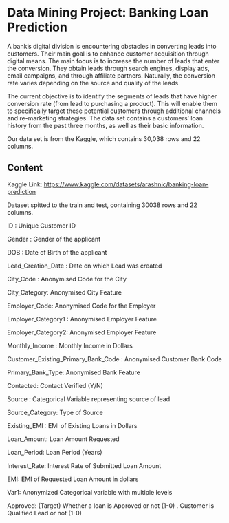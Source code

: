 # Data Mining Project: Banking Loan Prediction

A bank’s digital division is encountering obstacles in converting leads into customers.  Their main goal is to enhance customer acquisition through digital means.  The main focus is to increase the number of leads that enter the conversion.  They obtain leads through search engines, display ads, email campaigns, and through affiliate partners.  Naturally, the conversion rate varies depending on the source and quality of the leads.

The current objective is to identify the segments of leads that have higher conversion rate (from lead to purchasing a product).  This will enable them to specifically target these potential customers through additional channels and re-marketing strategies.  The data set contains a customers’ loan history from the past three months, as well as their basic information.

Our data set is from the Kaggle, which contains 30,038 rows and 22 columns.

## Content


Kaggle Link: https://www.kaggle.com/datasets/arashnic/banking-loan-prediction

Dataset spitted to the train and test, containing 30038 rows and 22 columns.

ID : Unique Customer ID

Gender : Gender of the applicant

DOB : Date of Birth of the applicant

Lead_Creation_Date : Date on which Lead was created

City_Code : Anonymised Code for the City

City_Category: Anonymised City Feature

Employer_Code: Anonymised Code for the Employer

Employer_Category1 : Anonymised Employer Feature

Employer_Category2: Anonymised Employer Feature

Monthly_Income : Monthly Income in Dollars

Customer_Existing_Primary_Bank_Code : Anonymised Customer Bank Code

Primary_Bank_Type: Anonymised Bank Feature

Contacted: Contact Verified (Y/N)

Source : Categorical Variable representing source of lead

Source_Category: Type of Source

Existing_EMI : EMI of Existing Loans in Dollars

Loan_Amount: Loan Amount Requested

Loan_Period: Loan Period (Years)

Interest_Rate: Interest Rate of Submitted Loan Amount

EMI: EMI of Requested Loan Amount in dollars

Var1: Anonymized Categorical variable with multiple levels

Approved: (Target) Whether a loan is Approved or not (1-0) . Customer is Qualified Lead or not (1-0)
